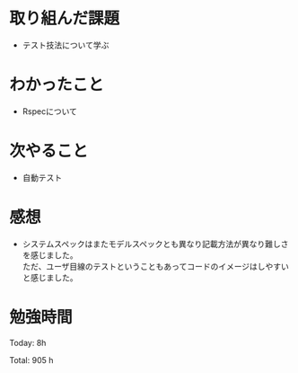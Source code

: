 # 取り組んだ課題
- テスト技法について学ぶ

# わかったこと
- Rspecについて

# 次やること
- 自動テスト

# 感想
- システムスペックはまたモデルスペックとも異なり記載方法が異なり難しさを感じました。  
ただ、ユーザ目線のテストということもあってコードのイメージはしやすいと感じました。

# 勉強時間
Today: 8h

Total: 905 h
